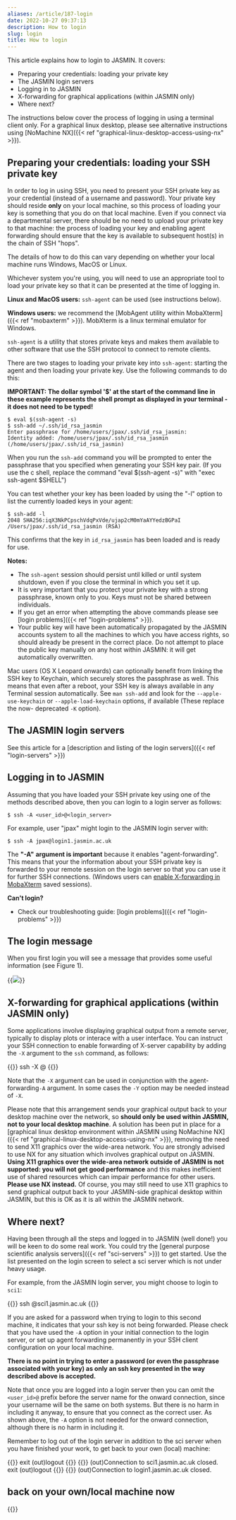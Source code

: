 ```yaml
---
aliases: /article/187-login
date: 2022-10-27 09:37:13
description: How to login
slug: login
title: How to login
---
```


This article explains how to login to JASMIN. It covers:

  * Preparing your credentials: loading your private key
  * The JASMIN login servers
  * Logging in to JASMIN
  * X-forwarding for graphical applications (within JASMIN only)
  * Where next?

The instructions below cover the process of logging in using a terminal client
only. For a graphical linux desktop, please see alternative instructions using
[NoMachine NX]({{< ref "graphical-linux-desktop-access-using-nx" >}}).

## Preparing your credentials: loading your SSH private key

In order to log in using SSH, you need to present your SSH private key as your
credential (instead of a username and password). Your private key should
reside **only** on your local machine, so this process of loading your key is
something that you do on that local machine. Even if you connect via a
departmental server, there should be no need to upload your private key to
that machine: the process of loading your key and enabling agent forwarding
should ensure that the key is available to subsequent host(s) in the chain of
SSH "hops".

The details of how to do this can vary depending on whether your local machine
runs Windows, MacOS or Linux.

Whichever system you're using, you will need to use an appropriate tool to
load your private key so that it can be presented at the time of logging in.

**Linux and MacOS users:** `ssh-agent` can be used (see instructions below).

**Windows users:** we recommend the [MobAgent utility within MobaXterm]({{<
ref "mobaxterm" >}}). MobXterm is a linux terminal emulator for Windows.

`ssh-agent` is a utility that stores private keys and makes them available to
other software that use the SSH protocol to connect to remote clients.

There are two stages to loading your private key into `ssh-agent`: starting
the agent and then loading your private key. Use the following commands to do
this:

**IMPORTANT: The dollar symbol '$' at the start of the command line in these
example represents the shell prompt as displayed in your terminal - it does
not need to be typed!**

    
    
    $ eval $(ssh-agent -s)
    $ ssh-add ~/.ssh/id_rsa_jasmin
    Enter passphrase for /home/users/jpax/.ssh/id_rsa_jasmin:
    Identity added: /home/users/jpax/.ssh/id_rsa_jasmin (/home/users/jpax/.ssh/id_rsa_jasmin)
    

When you run the `ssh-add` command you will be prompted to enter the
passphrase that you specified when generating your SSH key pair. (If you use
the c shell, replace the command "eval $(ssh-agent -s)" with "exec ssh-agent
$SHELL")

You can test whether your key has been loaded by using the "-l" option to list
the currently loaded keys in your agent:

    
    
    $ ssh-add -l
    2048 SHA256:iqX3NkPCpschVdqPxVde/ujap2cM0mYaAYYedzBGPaI /Users/jpax/.ssh/id_rsa_jasmin (RSA)
    

This confirms that the key in `id_rsa_jasmin` has been loaded and is ready for
use.

**Notes:**

  * The `ssh-agent` session should persist until killed or until system shutdown, even if you close the terminal in which you set it up.
  * It is very important that you protect your private key with a strong passphrase, known only to you. Keys must not be shared between individuals.
  * If you get an error when attempting the above commands please see [login problems]({{< ref "login-problems" >}}).
  * Your public key will have been automatically propagated by the JASMIN accounts system to all the machines to which you have access rights, so should already be present in the correct place. Do not attempt to place the public key manually on any host within JASMIN: it will get automatically overwritten.

Mac users (OS X Leopard onwards) can optionally benefit from linking the SSH
key to Keychain, which securely stores the passphrase as well. This means that
even after a reboot, your SSH key is always available in any Terminal session
automatically. See `man ssh-add` and look for the `--apple-use-keychain` or
`--apple-load-keychain` options, if available (These replace the now-
deprecated `-K` option).

## The JASMIN login servers

See this article for a [description and listing of the login servers]({{< ref
"login-servers" >}})

## Logging in to JASMIN

Assuming that you have loaded your SSH private key using one of the methods
described above, then you can login to a login server as follows:

    
    
    $ ssh -A <user_id>@<login_server>
    

For example, user "jpax" might login to the JASMIN login server with:

    
    
    $ ssh -A jpax@login1.jasmin.ac.uk
    

The **"-A"** **argument is important** because it enables "agent-forwarding".
This means that your the information about your SSH private key is forwarded
to your remote session on the login server so that you can use it for further
SSH connections. (Windows users can [enable X-forwarding in
MobaXterm](https://mobaxterm.mobatek.net/documentation.html#4_1_6) saved
sessions).

**Can't login?**

  * Check our troubleshooting guide: [login problems]({{< ref "login-problems" >}})

## The login message

When you first login you will see a message that provides some useful
information (see Figure 1).

{{<image src="img/docs/login/file-dKz1hO4aLb.png" caption="The login message shown on login1.jasmin.ac.uk. Note that in this case, the -A option enabling onward connections was omitted.">}}

## X-forwarding for graphical applications (within JASMIN only)

Some applications involve displaying graphical output from a remote server,
typically to display plots or interace with a user interface. You can instruct
your SSH connection to enable forwarding of X-server capability by adding the
`-X` argument to the `ssh` command, as follows:

{{<command user="user" host="localhost">}}
ssh -X <user>@<hostname>
{{</command>}}

Note that the `-X` argument can be used in conjunction with the agent-
forwarding`-A` argument. In some cases the `-Y` option may be needed instead of
`-X`.

Please note that this arrangement sends your graphical output back to your
desktop machine over the network, so **should only be used within JASMIN, not
to your local desktop machine**. A solution has been put in place for a
[graphical linux desktop environment within JASMIN using NoMachine NX]({{< ref
"graphical-linux-desktop-access-using-nx" >}}), removing the need to send X11
graphics over the wide-area network. You are strongly advised to use NX for
any situation which involves graphical output on JASMIN. **Using X11 graphics
over the wide-area network outside of JASMIN is not supported: you will not
get good performance** and this makes inefficient use of shared resources
which can impair performance for other users. **Please use NX instead.** Of
course, you may still need to use X11 graphics to send graphical output back
to your JASMIN-side graphical desktop within JASMIN, but this is OK as it is
all within the JASMIN network.

## Where next?

Having been through all the steps and logged in to JASMIN (well done!) you
will be keen to do some real work. You could try the [general purpose
scientific analysis servers]({{< ref "sci-servers" >}}) to get started. Use
the list presented on the login screen to select a sci server which is not
under heavy usage.

For example, from the JASMIN login server, you might choose to login to
`sci1`:

{{<command user="user" host="login1">}}
ssh <user>@sci1.jasmin.ac.uk
{{</command>}}

If you are asked for a password when trying to login to this second machine,
it indicates that your ssh key is not being forwarded. Please check that you
have used the `-A` option in your initial connection to the login server, or
set up agent forwarding permanently in your SSH client configuration on your
local machine.

**There is no point in trying to enter a password (or even the passphrase
associated with your key) as only an ssh key presented in the way described
above is accepted.**

Note that once you are logged into a login server then you can omit the
`<user_id>@` prefix before the server name for the onward connection, since
your username will be the same on both systems. But there is no harm in
including it anyway, to ensure that you connect as the correct user. As shown
above, the `-A` option is not needed for the onward connection, although there
is no harm in including it.

Remember to log out of the login server in addition to the sci server when you
have finished your work, to get back to your own (local) machine:

{{<command user="user" host="sci1">}}
exit
(out)logout
{{</command>}}
{{<command user="user" host="login1">}}
(out)Connection to sci1.jasmin.ac.uk closed.
exit
(out)logout
{{</command>}}
{{<command user="user" host="localhost">}}
(out)Connection to login1.jasmin.ac.uk closed.
## back on your own/local machine now
{{</command>}}